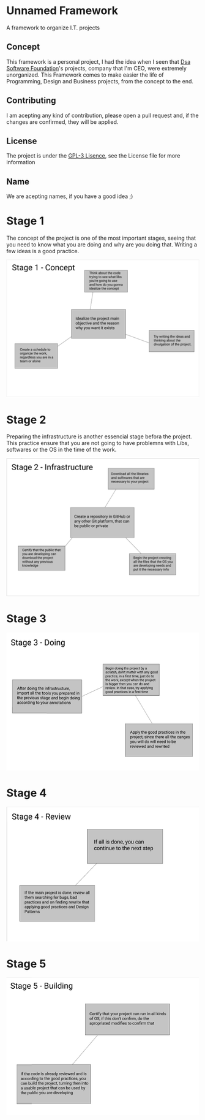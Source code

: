 # Unnamed Framework
A framework to organize I.T. projects

## Concept
This framework is a personal project, I had the idea when I seen that [Dsa Software Foundation](https://github.com/Dsa-Software)'s projects, company that I'm CEO, were extremely unorganized. This Framework comes to make easier the life of Programming, Design and Business projects, from the concept to the end.

## Contributing
I am acepting any kind of contribution, please open a pull request and, if the changes are confirmed, they will be applied.

## License
The project is under the [GPL-3 Lisence](https://github.com/caue-alves/Unnamed-Framework/blob/main/LICENSE.txt), see the License file for more information

## Name
We are acepting names, if you have a good idea ;)

# Stage 1

The concept of the project is one of the most important stages, seeing that you need to know what you are doing and why are you doing that. Writing a few ideas is a good practice.

![](https://github.com/Dsa-Software/Unnamed-Framework/blob/main/img/stage1.png?raw=true)

# Stage 2

Preparing the infrastructure is another essencial stage befora the project. This practice ensure that you are not going to have problemns with Libs, softwares or the OS in the time of the work.

![](https://github.com/Dsa-Software/Unnamed-Framework/blob/main/img/stage2.png?raw=true)

# Stage 3

![](https://github.com/Dsa-Software/Unnamed-Framework/blob/main/img/stage3.png?raw=true)

# Stage 4

![](https://github.com/Dsa-Software/Unnamed-Framework/blob/main/img/stage4.png?raw=true)

# Stage 5

![](https://github.com/Dsa-Software/Unnamed-Framework/blob/main/img/stage5.png?raw=true)
